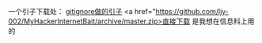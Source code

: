 一个引子下载处：
<a href="https://github.com/ljy-002/MyHackerInternetBait">gitignore做的引子</a>
<a href="https://github.com/ljy-002/MyHackerInternetBait/archive/master.zip>直接下载</a>
是我想在信息科上用的
